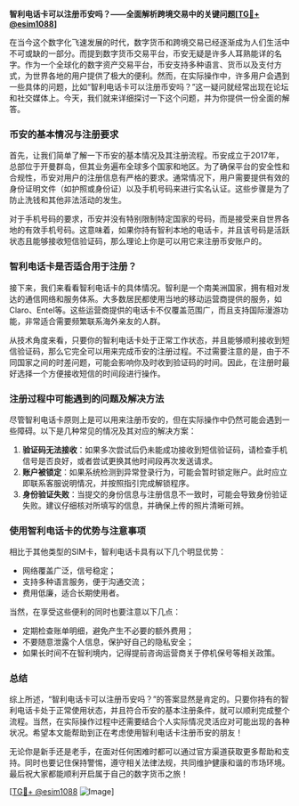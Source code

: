 **智利电话卡可以注册币安吗？——全面解析跨境交易中的关键问题[[TG💪+ @esim1088](https://t.me/s/esim1088)]**

在当今这个数字化飞速发展的时代，数字货币和跨境交易已经逐渐成为人们生活中不可或缺的一部分。而提到数字货币交易平台，币安无疑是许多人耳熟能详的名字。作为一个全球化的数字资产交易平台，币安支持多种语言、货币以及支付方式，为世界各地的用户提供了极大的便利。然而，在实际操作中，许多用户会遇到一些具体的问题，比如“智利电话卡可以注册币安吗？”这一疑问就经常出现在论坛和社交媒体上。今天，我们就来详细探讨一下这个问题，并为你提供一份全面的解答。

### 币安的基本情况与注册要求

首先，让我们简单了解一下币安的基本情况及其注册流程。币安成立于2017年，总部位于开曼群岛，但其业务遍布全球多个国家和地区。为了确保平台的安全性和合规性，币安对用户的注册信息有严格的要求。通常情况下，用户需要提供有效的身份证明文件（如护照或身份证）以及手机号码来进行实名认证。这些步骤是为了防止洗钱和其他非法活动的发生。

对于手机号码的要求，币安并没有特别限制特定国家的号码，而是接受来自世界各地的有效手机号码。这意味着，如果你持有智利本地的电话卡，并且该号码是活跃状态且能够接收短信验证码，那么理论上你是可以用它来注册币安账户的。

### 智利电话卡是否适合用于注册？

接下来，我们来看看智利电话卡的具体情况。智利是一个南美洲国家，拥有相对发达的通信网络和服务体系。大多数居民都使用当地的移动运营商提供的服务，如Claro、Entel等。这些运营商提供的电话卡不仅覆盖范围广，而且支持国际漫游功能，非常适合需要频繁联系海外亲友的人群。

从技术角度来看，只要你的智利电话卡处于正常工作状态，并且能够顺利接收到短信验证码，那么它完全可以用来完成币安的注册过程。不过需要注意的是，由于不同国家之间的时差问题，可能会影响你及时收到验证码的时间。因此，在注册时最好选择一个方便接收短信的时间段进行操作。

### 注册过程中可能遇到的问题及解决方法

尽管智利电话卡原则上是可以用来注册币安的，但在实际操作中仍然可能会遇到一些障碍。以下是几种常见的情况及其对应的解决方案：

1. **验证码无法接收**：如果多次尝试后仍未能成功接收到短信验证码，请检查手机信号是否良好，或者尝试更换其他时间段再次发送请求。
2. **账户被锁定**：如果系统检测到异常登录行为，可能会暂时锁定账户。此时应立即联系客服说明情况，并按照指引完成解锁程序。
3. **身份验证失败**：当提交的身份信息与注册信息不一致时，可能会导致身份验证失败。建议仔细核对所填写的信息，并确保上传的照片清晰可辨。

### 使用智利电话卡的优势与注意事项

相比于其他类型的SIM卡，智利电话卡具有以下几个明显优势：
- 网络覆盖广泛，信号稳定；
- 支持多种语言服务，便于沟通交流；
- 费用低廉，适合长期使用者。

当然，在享受这些便利的同时也要注意以下几点：
- 定期检查账单明细，避免产生不必要的额外费用；
- 不要随意泄露个人信息，保护好自己的隐私安全；
- 如果长时间不在智利境内，记得提前咨询运营商关于停机保号等相关政策。

### 总结

综上所述，“智利电话卡可以注册币安吗？”的答案显然是肯定的。只要你持有的智利电话卡处于正常使用状态，并且符合币安的基本注册条件，就可以顺利完成整个流程。当然，在实际操作过程中还需要结合个人实际情况灵活应对可能出现的各种状况。希望本文能帮助到正在考虑使用智利电话卡注册币安的朋友！

无论你是新手还是老手，在面对任何困难时都可以通过官方渠道获取更多帮助和支持。同时也要记住保持警惕，遵守相关法律法规，共同维护健康和谐的市场环境。最后祝大家都能顺利开启属于自己的数字货币之旅！

[[TG💪+ @esim1088](https://t.me/s/esim1088) ![Image](https://i.postimg.cc/4NQfJmqS/Snipaste-2025-05-13-00-14-12.png)]